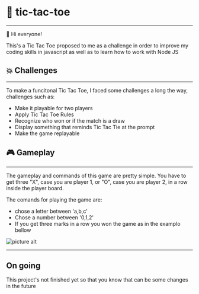# :space_invader: tic-tac-toe
  - - - -

:wave: Hi everyone!

This's a Tic Tac Toe proposed to me as a challenge in order to improve my coding skills in javascript as well as to learn how to work with Node JS



## :boom: Challenges
  - - - -
To make a funcitonal Tic Tac Toe, I faced some challenges a long the way, challenges such as:
* Make it playable for two players
* Apply Tic Tac Toe Rules
* Recognize who won or if the match is a draw
* Display something that reminds Tic Tac Tie at the prompt
* Make the game replayable

## :video_game: Gameplay
  - - - -

The gameplay and commands of this game are pretty simple. You have to get three "X", case you are player 1, or "O", case you are player 2, in a row inside the player board.

The comands for playing the game are: 
* chose a letter between 'a,b,c'
* Chose a number between '0,1,2'
* If you get three marks in a row you won the game as in the examplo bellow 

 ![picture alt](https://stickershop.line-scdn.net/stickershop/v1/product/4180220/LINEStorePC/main.png;compress=true)

  - - - -
## On going
This project's not finished yet so that you know that can be some changes in the future
